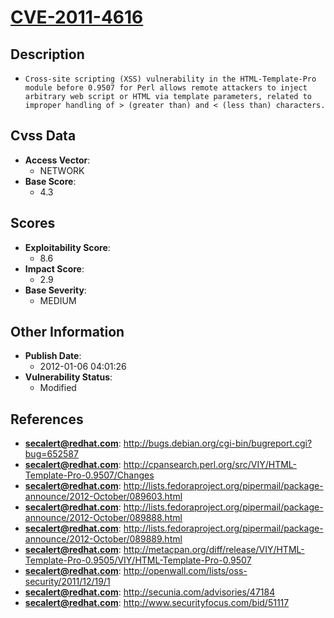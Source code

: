 
# [CVE-2011-4616](http://bugs.debian.org/cgi-bin/bugreport.cgi?bug=652587)

## Description

- `Cross-site scripting (XSS) vulnerability in the HTML-Template-Pro module before 0.9507 for Perl allows remote attackers to inject arbitrary web script or HTML via template parameters, related to improper handling of > (greater than) and < (less than) characters.`

## Cvss Data

- **Access Vector**:
  - NETWORK
- **Base Score**:
  - 4.3

## Scores

- **Exploitability Score**:
  - 8.6
- **Impact Score**:
  - 2.9
- **Base Severity**:
  - MEDIUM

## Other Information

- **Publish Date**:
  - 2012-01-06 04:01:26
- **Vulnerability Status**:
  - Modified

## References

- **secalert@redhat.com**: http://bugs.debian.org/cgi-bin/bugreport.cgi?bug=652587
- **secalert@redhat.com**: http://cpansearch.perl.org/src/VIY/HTML-Template-Pro-0.9507/Changes
- **secalert@redhat.com**: http://lists.fedoraproject.org/pipermail/package-announce/2012-October/089603.html
- **secalert@redhat.com**: http://lists.fedoraproject.org/pipermail/package-announce/2012-October/089888.html
- **secalert@redhat.com**: http://lists.fedoraproject.org/pipermail/package-announce/2012-October/089889.html
- **secalert@redhat.com**: http://metacpan.org/diff/release/VIY/HTML-Template-Pro-0.9505/VIY/HTML-Template-Pro-0.9507
- **secalert@redhat.com**: http://openwall.com/lists/oss-security/2011/12/19/1
- **secalert@redhat.com**: http://secunia.com/advisories/47184
- **secalert@redhat.com**: http://www.securityfocus.com/bid/51117
